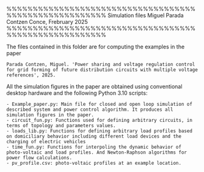 %%%%%%%%%%%%%%%%%%%%%%%%%%%%%%%%%%%%%%%%%%%%%%%%%%%%%%%
Simulation files
Miguel Parada Contzen
Conce, Frebruary 2025
%%%%%%%%%%%%%%%%%%%%%%%%%%%%%%%%%%%%%%%%%%%%%%%%%%%%%%%

The files contained in this folder are for computing the examples in the paper

	Parada Contzen, Miguel. 'Power sharing and voltage regulation control for grid forming of future distribution circuits with multiple voltage references', 2025.

All the simulation figures in the paper are obtained using conventional desktop hardware and the following Python 3.10 scripts:

	- Example_paper.py: Main file for closed and open loop simulation of described system and power control algorithm. It produces all simulation figures in the paper.
	- circuit_fun.py: Functions used for defining arbitrary circuits, in terms of topology and parameters values.
	- loads_lib.py: Functions for defining arbitrary load profiles based on domiciliary behavior including different load devices and the charging of electric vehicles
	- time_fun.py: Functions for interpoling the dynamic behavior of photo-voltaic and load profiles. And Newton-Raphson algorithms for power flow calculations.
	- pv_profile.csv: photo-voltaic profiles at an example location.
